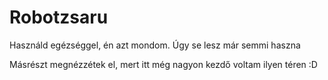 # Robotzsaru
Használd egézséggel, én azt mondom. Úgy se lesz már semmi haszna

Másrészt megnézzétek el, mert itt még nagyon kezdő voltam ilyen téren :D
